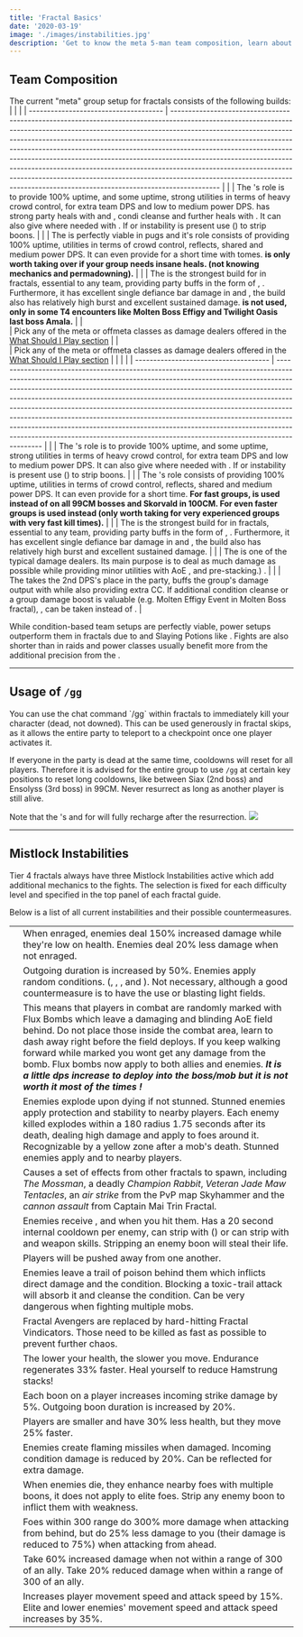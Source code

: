 ```yaml
---
title: 'Fractal Basics'
date: '2020-03-19'
image: './images/instabilities.jpg'
description: 'Get to know the meta 5-man team composition, learn about the /gg command and Mistlock Instabilities.'
---
```


## Team Composition

The current "meta" group setup for fractals consists of the following builds:
<Tabs outlined>
<Tab title="PUG friendly team composition">
| | |
| ------------------------------------- | ------------------------------------------------------------------------------------------------------------------------------------------------------------------------------------------------------------------------------------------------------------------------------------------------------------------------------------------------------------------------------------------------------------------------------------------------------------------------------------------------------------------------------------------------------------------------------------------------------------------------------------------------------------- |
| <Specialization name="renegade" text="Heal Renegade"/> | The *<Specialization text="Heal Renegade" name="renegade"/>*'s role is to provide 100% <Boon name="alacrity"/> uptime, and some <Boon name="might"/> uptime, strong utilities in terms of heavy crowd control, <Skill name="Soulcleaves Summit"/> for extra team DPS and low to medium power DPS. <Specialization text="Heal Renegade" name="renegade"/> has strong party heals with <Skill name="Soulcleaves Summit"/> and <Skill name="Breakrazors Bastion"/>, condi cleanse and further heals with <Skill name="Legendary Centaur stance"/>. It can also give <Boon name="stability"/> where needed with <Skill name="Legendary Dwarf stance"/>. If <Instability name="No Pain, No Gain"/> or <Instability name="Vengeance"/> instability is present use <Skill name="Banish Enchantment"/> (<Skill name="Legendary Demon stance"/>) to strip boons. |
| <Specialization name="firebrand" text="Firebrand"/> | The <Specialization text="Firebrand" name="firebrand"/> is perfectly viable in pugs and it's role consists of providing 100% <Boon name="quickness"/> uptime, utilities in terms of crowd control, reflects, shared <Boon name="aegis"/> and medium power DPS. It can even provide <Boon name="resistance"/> for a short time with tomes. **<Specialization text="Heal Firebrand" name="firebrand"/> is only worth taking over <Specialization text="Heal Renegade" name="renegade"/> if your group needs insane heals. (not knowing mechanics and permadowning).**  |
| <Specialization name="berserker" text="Banner Berserker"/> | The <Specialization text="Banner Berserker" name="berserker"/> is the strongest build for <Specialization name="warrior"/> in fractals, essential to any team, providing party buffs in the form of <Skill id="14405" profession="warrior"/>, <Skill id="14407" profession="warrior"/>. Furthermore, it has excellent single defiance bar damage in <Skill name="Tremor"/> and <Skill name="Headbutt"/>, the build also has relatively high burst and excellent sustained damage. **<Specialization name="spellbreaker"/> is not used, only in some T4 encounters like Molten Boss Effigy and Twilight Oasis last boss Amala.**                                       |
| <Specialization name="weaver" disableText/><Specialization name="Soulbeast" disableText/><Specialization name="Holosmith" disableText/><br/><Specialization name="firebrand" disableText/><Specialization name="Reaper" disableText/><Specialization name="Dragonhunter" disableText/>      | Pick any of the meta or offmeta classes as damage dealers offered in the [What Should I Play section](/what-should-i-play) |
| <Specialization name="weaver" disableText/><Specialization name="Soulbeast" disableText/><Specialization name="Holosmith" disableText/><br/><Specialization name="firebrand" disableText/><Specialization name="Reaper" disableText/><Specialization name="Dragonhunter" disableText/>      | Pick any of the meta or offmeta classes as damage dealers offered in the [What Should I Play section](/what-should-i-play) |
</Tab>
<Tab title="Meta team composition">
|                                       |                                                                                                                                                                                                                                                                                                                                                                                                                                                                                                                                                                                                                                                               |
| ------------------------------------- | ------------------------------------------------------------------------------------------------------------------------------------------------------------------------------------------------------------------------------------------------------------------------------------------------------------------------------------------------------------------------------------------------------------------------------------------------------------------------------------------------------------------------------------------------------------------------------------------------------------------------------------------------------------- |
| <Specialization name="renegade" text="Renegade"/> | The <Specialization text="Renegade" name="renegade"/>'s role is to provide 100% <Boon name="alacrity"/> uptime, and some <Boon name="might"/> uptime, strong utilities in terms of heavy crowd control, <Skill name="Soulcleaves Summit"/> for extra team DPS and low to medium power DPS. It can also give <Boon name="stability"/> where needed with <Skill name="Legendary Dwarf stance"  disableText/>. If <Instability name="No Pain, No Gain"/> or <Instability name="Vengeance"/> instability is present use <Skill name="Banish Enchantment"/> (<Skill name="Legendary Demon stance" disableText/>) to strip boons. |
| <Specialization name="firebrand" text="Firebrand"/> | The <Specialization name="firebrand" text="Firebrand"/>'s role consists of providing 100% <Boon name="quickness"/> uptime, utilities in terms of crowd control, reflects, shared <Boon name="aegis"/> and medium power DPS. It can even provide <Boon name="resistance"/> for a short time. **For fast groups, <Specialization text="Power Dragonhunter" name="dragonhunter"/> is used instead of <Specialization name="firebrand" text="Firebrand"/> on all 99CM bosses and Skorvald in 100CM. For even faster groups <Specialization name="guardian"/> is used instead (only worth taking for very experienced groups with very fast kill times).**  |
| <Specialization name="berserker" text="Banner Berserker"/> | The <Specialization text="Banner Berserker" name="berserker"/> is the strongest build for <Specialization name="warrior"/> in fractals, essential to any team, providing party buffs in the form of <Skill id="14405" profession="warrior"/>, <Skill id="14407" profession="warrior"/>. Furthermore, it has excellent single defiance bar damage in <Skill name="Tremor"/> and <Skill name="Headbutt"/>, the build also has relatively high burst and excellent sustained damage.                                  |
| <Specialization name="weaver"/>       | The <Specialization text="Power Sword Weaver" name="weaver"/> is one of the typical damage dealers. Its main purpose is to deal as much damage as possible while providing minor utilities with AoE <Condition name="blind"/>, <Skill id="5536" profession="elementalist"/> and <Boon name="might"/> pre-stacking.) .                                                                                                                                                                                                               |
|  <Specialization name="soulbeast"/>    | The <Specialization text="Power Soulbeast" name="soulbeast"/> takes the 2nd DPS's place in the party, buffs the group's damage output with <Skill id="12497" profession="ranger"/> while also providing extra CC. If additional condition cleanse or a group damage boost is valuable (e.g. Molten Effigy Event in Molten Boss fractal), <Trait id="2128"/>, can be taken instead of <Trait id="2143"/>.                                                                                                                                          |

</Tab>
</Tabs>

While condition-based team setups are perfectly viable, power setups outperform them in fractals due to <Item id="24868"/> and Slaying Potions like <Item id="50082"/>. Fights are also shorter than in raids and power classes usually benefit more from the additional precision from the <Item id="79722"/>.

---

## Usage of `/gg`

<Grid>
<GridItem sm="8">
You can use the chat command `/gg` within fractals to immediately kill your character (dead, not downed). This can be used generously in fractal skips, as it allows the entire party to teleport to a checkpoint once one player activates it.

If everyone in the party is dead at the same time, cooldowns will reset for all players. Therefore it is advised for the entire group to use `/gg` at certain key positions to reset long cooldowns, like between Siax (2nd boss) and Ensolyss (3rd boss) in 99CM. Never resurrect as long as another player is still alive.

Note that the <Specialization name="druid"/>'s <Skill id="31869"/> and <Skill name="Reapers Shroud"/> for <Specialization name="reaper"/> will fully recharge after the resurrection.
</GridItem>
<GridItem sm="4">
<Image src="./images/gg.jpg" caption="A dead player"/>
</GridItem>
</Grid>

---

## Mistlock Instabilities

Tier 4 fractals always have three Mistlock Instabilities active which add additional mechanics to the fights. The selection is fixed for each difficulty level and specified in the top panel of each fractal guide.

Below is a list of all current instabilities and their possible countermeasures.

|                                           |                                                                                                                                                                                                                                                                                                                                       |
| ----------------------------------------- | ------------------------------------------------------------------------------------------------------------------------------------------------------------------------------------------------------------------------------------------------------------------------------------------------------------------------------------- |
| <Instability name="Adrenaline Rush"/>     | When enraged, enemies deal 150% increased damage while they're low on health. Enemies deal 20% less damage when not enraged.                                                                                                                                                                                                      |
| <Instability name="Afflicted"/>           | Outgoing <Boon name="resistance"/> duration is increased by 50%. Enemies apply random conditions. (<Condition name="bleeding"/>, <Condition name="burning"/>, <Condition name="confusion"/>, <Condition name="poison"/> and <Condition name="torment"/>). Not necessary, although a good countermeasure is to have the <Specialization name="Firebrand"/> use <Skill id="45460"/> or blasting light fields.  |
| <Instability name="Flux Bomb"/>           |  This means that players in combat are randomly marked with Flux Bombs which leave a damaging and blinding AoE field behind. Do not place those inside the combat area, learn to dash away right before the field deploys. If you keep walking forward while marked you wont get any damage from the bomb. Flux bombs now apply to both allies and enemies. ***It is a little dps increase to deploy into the boss/mob but it is not worth it most of the times !***                                    |
| <Instability name="Last Laugh"/>          | Enemies explode upon dying if not stunned. Stunned enemies apply protection and stability to nearby players. Each enemy killed explodes within a 180 radius 1.75 seconds after its death, dealing high damage and apply <Control name="daze"/> to foes around it. Recognizable by a yellow zone after a mob's death. Stunned enemies apply <Boon name="protection"/> and <Boon name="stability"/> to nearby players.                                                                                                                               |
| <Instability name="Mists Convergence"/>   | Causes a set of effects from other fractals to spawn, including _The Mossman_, a deadly _Champion Rabbit_, _Veteran Jade Maw Tentacles_, an _air strike_ from the PvP map Skyhammer and the _cannon assault_ from Captain Mai Trin Fractal.                                                                                           |
| <Instability name="No Pain, No Gain"/>    | Enemies receive <Boon name="protection"/>, <Boon name="might"/> and <Boon name="fury"/> when you hit them. Has a 20 second internal cooldown per enemy, <Specialization name="renegade"/> can strip with <Skill name="Banish Enchantment"/> (<Skill name="Legendary Demon stance"/>) or <Specialization name="Reaper" text="Power Reaper"/> can strip with <Skill name="Well of Corruption"/> and weapon skills. Stripping an enemy boon will steal their life.                                                                                                                |
| <Instability name="Social Awkwardness"/>  | Players will be pushed away from one another. |
| <Instability name="Toxic Trail"/>         | Enemies leave a trail of poison behind them which inflicts direct damage and the <Condition name="poison"/> condition. Blocking a toxic-trail attack will absorb it and cleanse the condition. Can be very dangerous when fighting multiple mobs.                                                                                                                                                             |
| <Instability name="Fractal Vindicators"/> | Fractal Avengers are replaced by hard-hitting Fractal Vindicators. Those need to be killed as fast as possible to prevent further chaos.                                                                                                                                                                                              |
| <Instability name="Hamstrung"/>           | The lower your health, the slower you move. Endurance regenerates 33% faster. Heal yourself to reduce Hamstrung stacks!                                                                                                                                                                                                                                                                            |
| <Instability name="Boon overload"/> | Each boon on a player increases incoming strike damage by 5%. Outgoing boon duration is increased by 20%.                                                                                                                                                                                            |
| <Instability name="Frailty"/> | Players are smaller and have 30% less health, but they move 25% faster.                                                                                                                                                                                              |
| <Instability name="We Bleed Fire"/> | Enemies create flaming missiles when damaged. Incoming condition damage is reduced by 20%. Can be reflected for extra damage.                                                                                                                                                                                           |
| <Instability name="Vengeance"/> | When enemies die, they enhance nearby foes with multiple boons, it does not apply to elite foes. Strip any enemy boon to inflict them with weakness.                                                                                                                                                                                              |
| <Instability name="Outflanked"/> | Foes within 300 range do 300% more damage when attacking from behind, but do 25% less damage to you (their damage is reduced to 75%) when attacking from ahead.                                                                                                                                                                                                                                                                    |
| <Instability name="Stick Together"/> | 	Take 60% increased damage when not within a range of 300 of an ally. Take 20% reduced damage when within a range of 300 of an ally.                                                                                                                                                                                              |
| <Instability name="Sugar Rush	"/> | Increases player movement speed and attack speed by 15%. Elite and lower enemies' movement speed and attack speed increases by 35%.                                                                                                                                                                                              |
